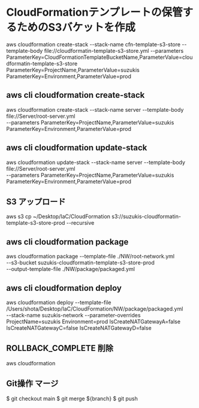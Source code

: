 # CloudFormationテンプレートの保管するためのS3バケットを作成
aws cloudformation create-stack --stack-name cfn-template-s3-store --template-body file://cloudformatin-template-s3-store.yml --parameters ParameterKey=CloudFormationTemplateBucketName,ParameterValue=cloudformatin-template-s3-store ParameterKey=ProjectName,ParameterValue=suzukis ParameterKey=Environment,ParameterValue=prod

## aws cli cloudformation create-stack
aws cloudformation create-stack --stack-name server --template-body file://Server/root-server.yml \
  --parameters ParameterKey=ProjectName,ParameterValue=suzukis ParameterKey=Environment,ParameterValue=prod

## aws cli cloudformation update-stack
aws cloudformation update-stack --stack-name server --template-body file://Server/root-server.yml \
  --parameters ParameterKey=ProjectName,ParameterValue=suzukis ParameterKey=Environment,ParameterValue=prod

## S3 アップロード
aws s3 cp ~/Desktop/IaC/CloudFormation s3://suzukis-cloudformatin-template-s3-store-prod --recursive

## aws cli cloudformation package
aws cloudformation package --template-file ./NW/root-network.yml \
	--s3-bucket suzukis-cloudformatin-template-s3-store-prod \
	--output-template-file ./NW/package/packaged.yml

## aws cli cloudformation deploy
aws cloudformation deploy --template-file /Users/shota/Desktop/IaC/CloudFormation/NW/package/packaged.yml \
  --stack-name suzukis-network --parameter-overrides ProjectName=suzukis Environment=prod IsCreateNATGatewayA=false \
	IsCreateNATGatewayC=false IsCreateNATGatewayD=false

## ROLLBACK_COMPLETE 削除
aws cloudformation 

## Git操作 マージ
$ git checkout main
$ git merge ${branch}
$ git push

